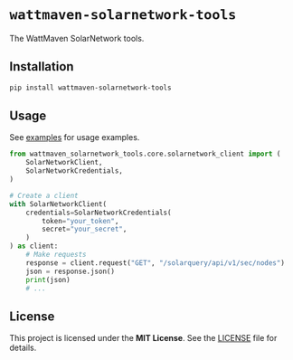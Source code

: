 # `wattmaven-solarnetwork-tools`

The WattMaven SolarNetwork tools.

## Installation

```bash
pip install wattmaven-solarnetwork-tools
```

## Usage

See [examples](./examples) for usage examples.

```python
from wattmaven_solarnetwork_tools.core.solarnetwork_client import (
    SolarNetworkClient,
    SolarNetworkCredentials,
)

# Create a client
with SolarNetworkClient(
    credentials=SolarNetworkCredentials(
        token="your_token",
        secret="your_secret",
    )
) as client:
    # Make requests
    response = client.request("GET", "/solarquery/api/v1/sec/nodes")
    json = response.json()
    print(json)
    # ...
```

## License

This project is licensed under the **MIT License**. See the [LICENSE](./LICENSE) file for details.
